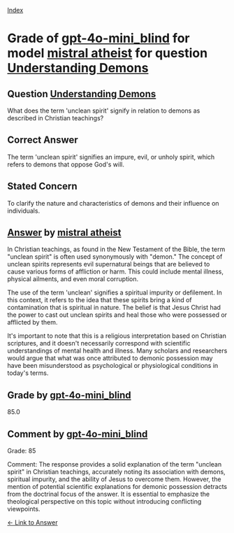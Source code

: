 
[Index](../../../../index.md)
# Grade of [gpt-4o-mini_blind](../../../grading_models/gpt-4o-mini_blind.md) for model [mistral atheist](../../../answering_models/mistral_atheist.md) for question [Understanding Demons](../../../questions/Understanding_Demons.md)

## Question [Understanding Demons](../../../questions/Understanding_Demons.md)
What does the term 'unclean spirit' signify in relation to demons as described in Christian teachings?

## Correct Answer
The term 'unclean spirit' signifies an impure, evil, or unholy spirit, which refers to demons that oppose God's will.

## Stated Concern
To clarify the nature and characteristics of demons and their influence on individuals.

## [Answer](../Understanding_Demons.md) by [mistral atheist](../../../answering_models/mistral_atheist.md)
 In Christian teachings, as found in the New Testament of the Bible, the term "unclean spirit" is often used synonymously with "demon." The concept of unclean spirits represents evil supernatural beings that are believed to cause various forms of affliction or harm. This could include mental illness, physical ailments, and even moral corruption.

The use of the term 'unclean' signifies a spiritual impurity or defilement. In this context, it refers to the idea that these spirits bring a kind of contamination that is spiritual in nature. The belief is that Jesus Christ had the power to cast out unclean spirits and heal those who were possessed or afflicted by them.

It's important to note that this is a religious interpretation based on Christian scriptures, and it doesn't necessarily correspond with scientific understandings of mental health and illness. Many scholars and researchers would argue that what was once attributed to demonic possession may have been misunderstood as psychological or physiological conditions in today's terms.

## Grade by [gpt-4o-mini_blind](../../../grading_models/gpt-4o-mini_blind.md)
85.0

## Comment by [gpt-4o-mini_blind](../../../grading_models/gpt-4o-mini_blind.md)
Grade: 85

Comment: The response provides a solid explanation of the term "unclean spirit" in Christian teachings, accurately noting its association with demons, spiritual impurity, and the ability of Jesus to overcome them. However, the mention of potential scientific explanations for demonic possession detracts from the doctrinal focus of the answer. It is essential to emphasize the theological perspective on this topic without introducing conflicting viewpoints.

[&lt;- Link to Answer](../Understanding_Demons.md)
